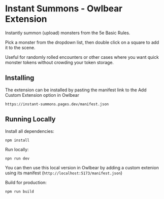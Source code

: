 # Instant Summons - Owlbear Extension

Instantly summon (upload) monsters from the 5e Basic Rules. 

Pick a monster from the dropdown list, then double click on a square to add it to the scene. 

Useful for randomly rolled encounters or other cases where you want quick monster tokens without crowding your token storage.


## Installing
The extension can be installed by pasting the manifest link to the Add Custom Extension option in Owlbear

```https://instant-summons.pages.dev/manifest.json```


## Running Locally
Install all dependencies:

```npm install```

Run locally:

```npn run dev```

You can then use this local version in Owlbear by adding a custom extenion using its manifest (```http://localhost:5173/manifest.json```)

Build for production:

```npm run build```
